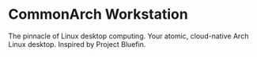# CommonArch Workstation

The pinnacle of Linux desktop computing. Your atomic, cloud-native Arch Linux desktop. Inspired by Project Bluefin.